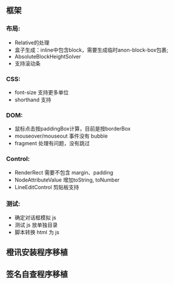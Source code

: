 ## 框架

### 布局:
- Relative的处理
- 盒子生成：inline中包含block，需要生成临时anon-block-box包裹;
- AbsoluteBlockHeightSolver
- 支持滚动条

### CSS:
- font-size 支持更多单位
- shorthand 支持

### DOM:
- 鼠标点击按paddingBox计算，目前是按borderBox
- mouseover/mouseout 事件没有 bubble
- fragment 处理有问题，没有跳过

### Control:
- RenderRect 需要不包含 margin、padding
- NodeAttributeValue 增加toString, toNumber
- LineEditControl 剪贴板支持

### 测试:
- 确定对话框模拟 js
- 测试 js 放单独目录
- 脚本转换 html 为 js

## 橙讯安装程序移植


## 签名自查程序移植

